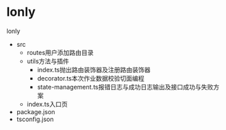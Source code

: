 # lonly

lonly
- src
    - routes用户添加路由目录
    - utils方法与插件
        - index.ts抛出路由装饰器及注册路由装饰器
        - decorator.ts本次作业数据校验切面编程
        - state-management.ts报错日志与成功日志输出及接口成功与失败方案
    - index.ts入口页
- package.json
- tsconfig.json